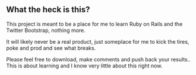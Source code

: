 What the heck is this?
----------------------

This project is meant to be a place for me to learn Ruby on Rails and the Twitter Bootstrap, nothing more.

It will likely never be a real product, just someplace for me to kick the tires, poke and prod and see what breaks.

Please feel free to download, make comments and push back your results.. This is about learning and I know very little about this right now.